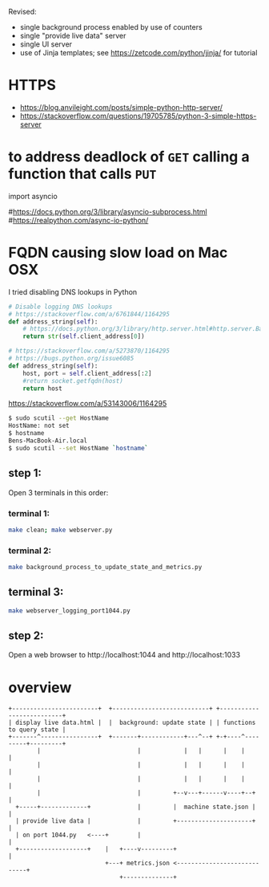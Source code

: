 Revised:
* single background process enabled by use of counters
* single "provide live data" server
* single UI server
* use of Jinja templates; see https://zetcode.com/python/jinja/ for tutorial

# HTTPS

* https://blog.anvileight.com/posts/simple-python-http-server/
* https://stackoverflow.com/questions/19705785/python-3-simple-https-server

# to address deadlock of `GET` calling a function that calls `PUT`
import asyncio


#https://docs.python.org/3/library/asyncio-subprocess.html
#https://realpython.com/async-io-python/


# FQDN causing slow load on Mac OSX

I tried disabling DNS lookups in Python

```python
# Disable logging DNS lookups
# https://stackoverflow.com/a/6761844/1164295
def address_string(self):
    # https://docs.python.org/3/library/http.server.html#http.server.BaseHTTPRequestHandler.client_address
    return str(self.client_address[0])
```

```python
# https://stackoverflow.com/a/5273870/1164295
# https://bugs.python.org/issue6085
def address_string(self):
    host, port = self.client_address[:2]
    #return socket.getfqdn(host)
    return host
```

https://stackoverflow.com/a/53143006/1164295
```bash
$ sudo scutil --get HostName
HostName: not set
$ hostname
Bens-MacBook-Air.local
$ sudo scutil --set HostName `hostname`
```

## step 1:

Open 3 terminals in this order:

### terminal 1:

```bash
make clean; make webserver.py
```

### terminal 2:

```bash
make background_process_to_update_state_and_metrics.py
```

## terminal 3:

```bash
make webserver_logging_port1044.py
```

## step 2:

Open a web browser to http://localhost:1044 and http://localhost:1033


# overview

```
+------------------------+  +---------------------------+ +--------------------------+
| display live data.html |  |  background: update state | | functions to query state |
+-------^----------------+  +-------+------------+---^--+ +-+----^---------+---------+
        |                           |            |   |      |    |         |
        |                           |            |   |      |    |         |
        |                           |            |   |      |    |         |
        |                           |         +--v---+------v----+--+      |
  +-----+-------------+             |         |  machine state.json |      |
  | provide live data |             |         +---------------------+      |
  | on port 1044.py   <----+        |                                      |
  +-------------------+    |   +----v---------+                            |
                           +---+ metrics.json <----------------------------+
                               +--------------+
```
